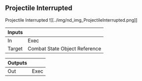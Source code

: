 ## Projectile Interrupted
Projectile Interrupted
![[../img/nd_img_ProjectileInterrupted.png]]

|Inputs||
|--|--|
| In | Exec |
| Target | Combat State Object Reference |

|Outputs||
|--|--|
| Out | Exec |

